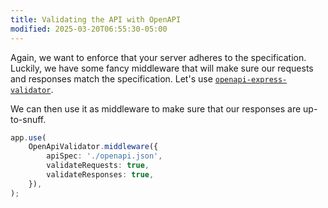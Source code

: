 ```yaml
---
title: Validating the API with OpenAPI
modified: 2025-03-20T06:55:30-05:00
---
```


Again, we want to enforce that your server adheres to the specification. Luckily, we have some fancy middleware that will make sure our requests and responses match the specification. Let's use [`openapi-express-validator`](https://www.npmjs.com/package/express-openapi-validator).

We can then use it as middleware to make sure that our responses are up-to-snuff.

```ts
app.use(
	OpenApiValidator.middleware({
		apiSpec: './openapi.json',
		validateRequests: true,
		validateResponses: true,
	}),
);
```
